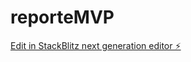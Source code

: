 # reporteMVP

[Edit in StackBlitz next generation editor ⚡️](https://stackblitz.com/~/github.com/crox777/reporteMVP)